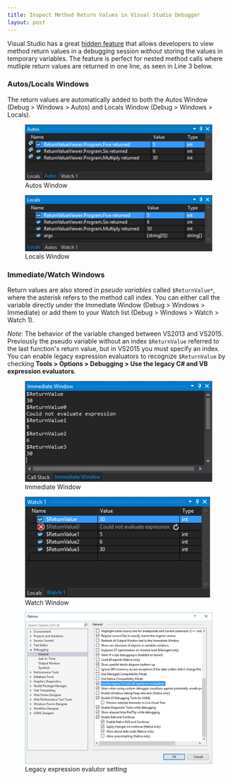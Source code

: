 ```yaml
---
title: Inspect Method Return Values in Visual Studio Debugger
layout: post
---
```


Visual Studio has a great [hidden feature](https://msdn.microsoft.com/en-us/library/dn323257.aspx) that allows developers to view method return values in a debugging session *without* storing the values in temporary variables. The feature is perfect for nested method calls where mutliple return values are returned in one line, as seen in Line 3 below.

<script src="https://gist.github.com/splttingatms/4edf0bc9bfb3c66dcf1def4a06289380.js"></script>

### Autos/Locals Windows
The return values are automatically added to both the Autos Window (Debug > Windows > Autos) and Locals Window (Debug > Windows > Locals).

<figure>
	<img class="img-responsive" alt="Autos Window" src="/assets/inspect-return-value/autos_window.png">
	<figcaption>Autos Window</figcaption>
</figure>

<figure>
	<img class="img-responsive" alt="Locals Window" src="/assets/inspect-return-value/locals_window.png">
	<figcaption>Locals Window</figcaption>
</figure>

### Immediate/Watch Windows
Return values are also stored in *pseudo variables* called `$ReturnValue*`, where the asterisk refers to the method call index. You can either call the variable directly under the Immediate Window (Debug > Windows > Immediate) or add them to your Watch list (Debug > Windows > Watch > Watch 1).

*Note*: The behavior of the variable changed between VS2013 and VS2015. Previously the pseudo variable without an index `$ReturnValue` referred to the last function's return value, but in VS2015 you must specify an index. You can enable legacy expression evaluators to recognize `$ReturnValue` by checking **Tools > Options > Debugging > Use the legacy C# and VB expression evaluators**.

<figure>
	<img class="img-responsive" alt="Immediate Window" src="/assets/inspect-return-value/immediate_window.png">
	<figcaption>Immediate Window</figcaption>
</figure>

<figure>
	<img class="img-responsive" alt="Watch Window" src="/assets/inspect-return-value/watch_window.png">
	<figcaption>Watch Window</figcaption>
</figure>

<figure>
	<img class="img-responsive" alt="Legacy expression evalutor setting" src="/assets/inspect-return-value/legacy_expression_evaluators.png">
	<figcaption>Legacy expression evalutor setting</figcaption>
</figure>